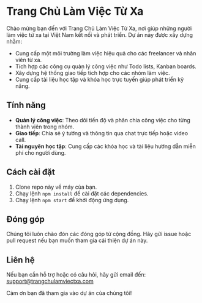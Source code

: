 # Trang Chủ Làm Việc Từ Xa

Chào mừng bạn đến với Trang Chủ Làm Việc Từ Xa, nơi giúp những người làm việc từ xa tại Việt Nam kết nối và phát triển. Dự án này được xây dựng nhằm:

- Cung cấp một môi trường làm việc hiệu quả cho các freelancer và nhân viên từ xa.
- Tích hợp các công cụ quản lý công việc như Todo lists, Kanban boards.
- Xây dựng hệ thống giao tiếp tích hợp cho các nhóm làm việc.
- Cung cấp tài liệu học tập và khóa học trực tuyến giúp phát triển kỹ năng.

## Tính năng
- **Quản lý công việc**: Theo dõi tiến độ và phân chia công việc cho từng thành viên trong nhóm.
- **Giao tiếp**: Chia sẻ ý tưởng và thông tin qua chat trực tiếp hoặc video call.
- **Tài nguyên học tập**: Cung cấp các khóa học và tài liệu hướng dẫn miễn phí cho người dùng.

## Cách cài đặt
1. Clone repo này về máy của bạn.
2. Chạy lệnh `npm install` để cài đặt các dependencies.
3. Chạy lệnh `npm start` để khởi động ứng dụng.

## Đóng góp
Chúng tôi luôn chào đón các đóng góp từ cộng đồng. Hãy gửi issue hoặc pull request nếu bạn muốn tham gia cải thiện dự án này.

## Liên hệ
Nếu bạn cần hỗ trợ hoặc có câu hỏi, hãy gửi email đến: support@trangchulamviectxa.com

Cảm ơn bạn đã tham gia vào dự án của chúng tôi!